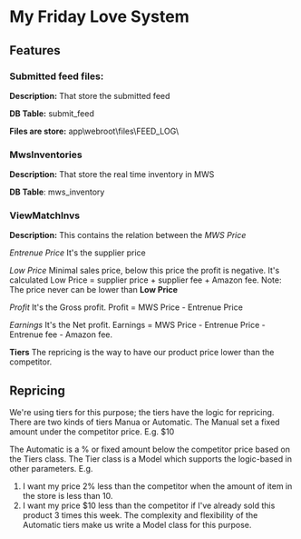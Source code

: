 # My Friday Love System

## Features
### Submitted feed files: 
**Description:**
That store the submitted feed 

**DB Table:** submit_feed

**Files are store:** app\webroot\files\FEED_LOG\

### MwsInventories
**Description:**
That store the real time inventory in MWS

**DB Table**: mws_inventory

### ViewMatchInvs
**Description:**
This contains the relation between the 
*MWS Price*

*Entrenue Price* It's the supplier price

*Low Price* Minimal sales price, below this price the profit is negative. It's calculated Low Price = supplier price + supplier fee + Amazon fee. Note: The price never can be lower than **Low Price**

*Profit* It's the Gross profit. Profit = MWS Price - Entrenue Price

*Earnings* It's the Net profit. Earnings = MWS Price - Entrenue Price - Entrenue fee - Amazon fee.

**Tiers** 
The repricing is the way to have our product price lower than the competitor.

## Repricing

We're using tiers for this purpose; the tiers have the logic for repricing.
There are two kinds of tiers Manua or Automatic.
The Manual set a fixed amount under the competitor price. E.g. $10

The Automatic is a % or fixed amount below the competitor price based on the Tiers class. The Tier class is a Model which supports the logic-based in other parameters. 
E.g. 
1. I want my price 2% less than the competitor when the amount of item in the store is less than 10.
2. I want my price $10 less than the competitor if I've already sold this product 3 times this week.
The complexity and flexibility of the Automatic tiers make us write a Model class for this purpose.
